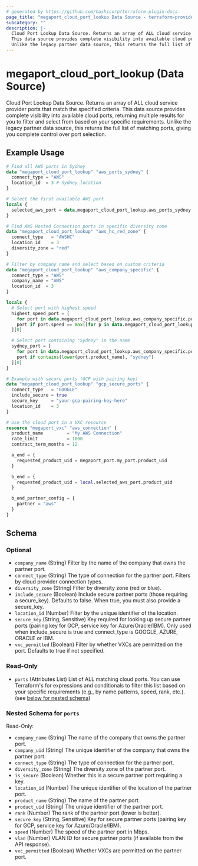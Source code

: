 ```yaml
---
# generated by https://github.com/hashicorp/terraform-plugin-docs
page_title: "megaport_cloud_port_lookup Data Source - terraform-provider-megaport"
subcategory: ""
description: |-
  Cloud Port Lookup Data Source. Returns an array of ALL cloud service provider ports that match the specified criteria.
  This data source provides complete visibility into available cloud ports, returning multiple results for you to filter and select from based on your specific requirements.
  Unlike the legacy partner data source, this returns the full list of matching ports, giving you complete control over port selection.
---
```


# megaport_cloud_port_lookup (Data Source)

Cloud Port Lookup Data Source. Returns an array of ALL cloud service provider ports that match the specified criteria. 
This data source provides complete visibility into available cloud ports, returning multiple results for you to filter and select from based on your specific requirements.
Unlike the legacy partner data source, this returns the full list of matching ports, giving you complete control over port selection.

## Example Usage

```terraform
# Find all AWS ports in Sydney
data "megaport_cloud_port_lookup" "aws_ports_sydney" {
  connect_type = "AWS"
  location_id  = 3 # Sydney location
}

# Select the first available AWS port
locals {
  selected_aws_port = data.megaport_cloud_port_lookup.aws_ports_sydney.ports[0]
}

# Find AWS Hosted Connection ports in specific diversity zone
data "megaport_cloud_port_lookup" "aws_hc_red_zone" {
  connect_type   = "AWSHC"
  location_id    = 3
  diversity_zone = "red"
}

# Filter by company name and select based on custom criteria
data "megaport_cloud_port_lookup" "aws_company_specific" {
  connect_type = "AWS"
  company_name = "AWS"
  location_id  = 3
}

locals {
  # Select port with highest speed
  highest_speed_port = [
    for port in data.megaport_cloud_port_lookup.aws_company_specific.ports :
    port if port.speed == max([for p in data.megaport_cloud_port_lookup.aws_company_specific.ports : p.speed]...)
  ][0]

  # Select port containing "Sydney" in the name
  sydney_port = [
    for port in data.megaport_cloud_port_lookup.aws_company_specific.ports :
    port if contains(lower(port.product_name), "sydney")
  ][0]
}

# Example with secure ports (GCP with pairing key)
data "megaport_cloud_port_lookup" "gcp_secure_ports" {
  connect_type   = "GOOGLE"
  include_secure = true
  secure_key     = "your-gcp-pairing-key-here"
  location_id    = 3
}

# Use the cloud port in a VXC resource
resource "megaport_vxc" "aws_connection" {
  product_name         = "My AWS Connection"
  rate_limit           = 1000
  contract_term_months = 12

  a_end = {
    requested_product_uid = megaport_port.my_port.product_uid
  }

  b_end = {
    requested_product_uid = local.selected_aws_port.product_uid
  }

  b_end_partner_config = {
    partner = "aws"
  }
}
```

<!-- schema generated by tfplugindocs -->
## Schema

### Optional

- `company_name` (String) Filter by the name of the company that owns the partner port.
- `connect_type` (String) The type of connection for the partner port. Filters by cloud provider connection types.
- `diversity_zone` (String) Filter by diversity zone (red or blue).
- `include_secure` (Boolean) Include secure partner ports (those requiring a secure_key). Defaults to false. When true, you must also provide a secure_key.
- `location_id` (Number) Filter by the unique identifier of the location.
- `secure_key` (String, Sensitive) Key required for looking up secure partner ports (pairing key for GCP, service key for Azure/Oracle/IBM). Only used when include_secure is true and connect_type is GOOGLE, AZURE, ORACLE or IBM.
- `vxc_permitted` (Boolean) Filter by whether VXCs are permitted on the port. Defaults to true if not specified.

### Read-Only

- `ports` (Attributes List) List of ALL matching cloud ports. You can use Terraform's for expressions and conditionals to filter this list based on your specific requirements (e.g., by name patterns, speed, rank, etc.). (see [below for nested schema](#nestedatt--ports))

<a id="nestedatt--ports"></a>
### Nested Schema for `ports`

Read-Only:

- `company_name` (String) The name of the company that owns the partner port.
- `company_uid` (String) The unique identifier of the company that owns the partner port.
- `connect_type` (String) The type of connection for the partner port.
- `diversity_zone` (String) The diversity zone of the partner port.
- `is_secure` (Boolean) Whether this is a secure partner port requiring a key.
- `location_id` (Number) The unique identifier of the location of the partner port.
- `product_name` (String) The name of the partner port.
- `product_uid` (String) The unique identifier of the partner port.
- `rank` (Number) The rank of the partner port (lower is better).
- `secure_key` (String, Sensitive) Key for secure partner ports (pairing key for GCP, service key for Azure/Oracle/IBM).
- `speed` (Number) The speed of the partner port in Mbps.
- `vlan` (Number) VLAN ID for secure partner ports (if available from the API response).
- `vxc_permitted` (Boolean) Whether VXCs are permitted on the partner port.
